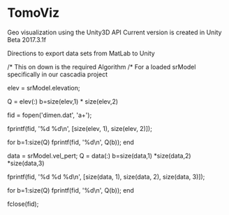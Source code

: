 # TomoViz
Geo visualization using the Unity3D API
Current version is created in Unity Beta 2017.3.1f

Directions to export data sets from MatLab to Unity

/* This on down is the required Algorithm
/* For a loaded srModel specifically in our cascadia project



elev = srModel.elevation;

Q = elev(:)
b=size(elev,1) * size(elev,2)

fid = fopen('dimen.dat', 'a+');

fprintf(fid, '%d %d\n', [size(elev, 1), size(elev, 2)]);

for b=1:size(Q)
  fprintf(fid, '%d\n', Q(b));
end


data = srModel.vel_pert;
Q = data(:)
b=size(data,1) *size(data,2) *size(data,3)


fprintf(fid, '%d %d %d\n', [size(data, 1), size(data, 2), size(data, 3)]);

for b=1:size(Q)
  fprintf(fid, '%d\n', Q(b));
end


fclose(fid);
